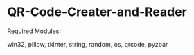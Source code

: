 # QR-Code-Creater-and-Reader

Required Modules:

win32,
pillow,
tkinter,
string,
random,
os,
qrcode,
pyzbar
